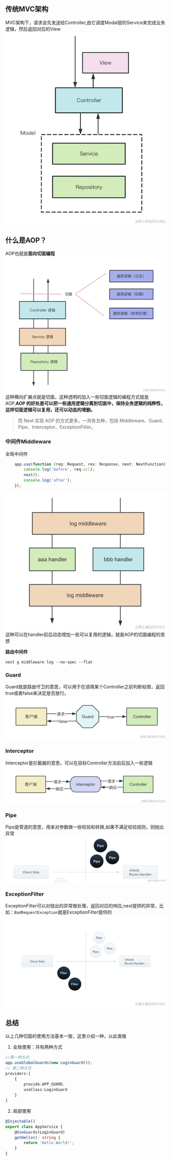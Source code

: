 ## 传统MVC架构
MVC架构下，请求会先发送给Controller,由它调度Modal层的Service来完成业务逻辑，然后返回对应的View
![Alt text](image-8.png)
## 什么是AOP？
AOP也就是**面向切面编程**
![Alt text](image-9.png)
这种横向扩展点就是切面，这种透明的加入一些切面逻辑的编程方式就是AOP,**AOP 的好处是可以把一些通用逻辑分离到切面中，保持业务逻辑的纯粹性，这样切面逻辑可以复用，还可以动态的增删。**
> 而 Nest 实现 AOP 的方式更多，一共有五种，包括 Middleware、Guard、Pipe、Interceptor、ExceptionFilter。
### 中间件Middleware
全局中间件
```typescript
	app.use(function (req: Request, res: Response, next: NextFunction) {
		console.log('before', req.url);
		next();
		console.log('after');
	});
```
![Alt text](image-10.png)
这种可以在handler前后动态增加一些可以复用的逻辑，就是AOP的切面编程的思想


**路由中间件**
```shell
nest g middleware log --no-spec --flat
```
### Guard
Guard就是路由守卫的意思，可以用于在调用某个Controller之前判断权限，返回true或者false来决定是否放行。
![Alt text](image-11.png)

### Interceptor
Interceptor是拦截器的意思，可以在目标Controller方法前后加入一些逻辑
![Alt text](image-12.png)
### Pipe
Pipe是管道的意思，用来对参数做一些校验和转换,如果不满足校验规则，则抛出异常
![Alt text](image-13.png)
### ExceptionFilter
ExceptionFilter可以对抛出的异常做处理，返回对应的响应,nest提供的异常，比如：`BadRequestException`就是ExceptionFilter提供的
![Alt text](image-14.png)
## 总结
以上几种切面的使用方法基本一致，这里介绍一种，以此类推
1. 全局使用：共有两种方式
```typescript
//第一种方式
app.useGlobalGuards(new LoginGuard());
// 第二种方式
providers:[
	{
		provide:APP_GUARD,
		useClass:LoginGuard
	}
]
```
2. 局部使用
```typescript
@Injectable()
export class AppService {
	@UseGuards(LoginGuard)
	getHello(): string {
		return 'Hello World!';
	}
}

```